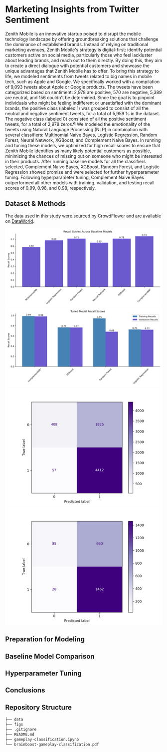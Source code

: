 # Marketing Insights from Twitter Sentiment

Zenith Mobile is an innovative startup poised to disrupt the mobile technology landscape by offering groundbreaking solutions that challenge the dominance of established brands. Instead of relying on traditional marketing avenues, Zenith Mobile's strategy is digital-first: identify potential customers active on social media, particularly those who feel lackluster about leading brands, and reach out to them directly. By doing this, they aim to create a direct dialogue with potential customers and showcase the unique advantages that Zenith Mobile has to offer.
To bring this strategy to life, we modeled sentiments from tweets related to big names in mobile tech, such as Apple and Google. We specifically worked with a compilation of 9,093 tweets about Apple or Google products. The tweets have been categorized based on sentiment: 2,978 are positive, 570 are negative, 5,389 are neutral, and 156 couldn't be determined. Since the goal is to pinpoint individuals who might be feeling indifferent or unsatisfied with the dominant brands, the positive class (labeled 1) was grouped to consist of all the neutral and negative sentiment tweets, for a total of 5,959 1s in the dataset. The negative class (labeled 0) consisted of all the positive sentiment tweets, for a total of 2,978 zeros.¶
We modeled the emotionality of the tweets using Natural Language Processing (NLP) in combination with several classifiers: Multinomial Naive Bayes, Logistic Regression, Random Forest, Neural Network, XGBoost, and Complement Naive Bayes. In running and tuning these models, we optimized for high recall scores to ensure that Zenith Mobile identifies as many likely potential customers as possible, minimizing the chances of missing out on someone who might be interested in their products.
After running baseline models for all the classifiers selected, Complement Naive Bayes, XGBoost, Random Forest, and Logistic Regression showed promise and were selected for further hyperparameter tuning. Following hyperparameter tuning, Complement Naive Bayes outperformed all other models with training, validation, and testing recall scores of 0.99, 0.98, and 0.98, respectively.

## Dataset & Methods
The data used in this study were sourced by CrowdFlower and are available on [DataWorld](http://data.world). 

![](figs/baseline_recall_scores.png)
![](figs/tuned_recall_scores.png)
![](figs/conmat_train.png)
![](figs/conmat_test.png)

## Preparation for Modeling
## Baseline Model Comparison
## Hyperparameter Tuning 
## Conclusions


## Repository Structure
```none            
├── data 
├── figs                   
├── .gitignore
├── README.md 
├── gameplay-classification.ipynb
└── brainboost-gameplay-classification.pdf
